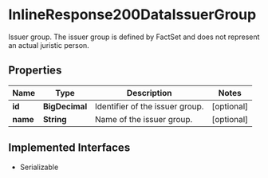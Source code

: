 

# InlineResponse200DataIssuerGroup

Issuer group. The issuer group is defined by FactSet and does not represent an actual juristic person.

## Properties

Name | Type | Description | Notes
------------ | ------------- | ------------- | -------------
**id** | **BigDecimal** | Identifier of the issuer group. |  [optional]
**name** | **String** | Name of the issuer group. |  [optional]


## Implemented Interfaces

* Serializable


